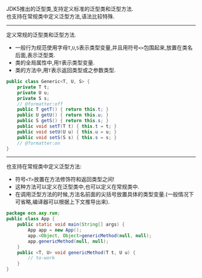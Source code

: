 JDK5推出的泛型类,支持定义标准的泛型类和泛型方法.  
也支持在常规类中定义泛型方法,语法比较特殊.  

---

定义常规的泛型类和泛型方法.  
- 一般行为规范使用字母`T`,`U`,`S`表示类型变量,并且用符号`<>`包围起来,放置在类名后面,表示泛型类.  
- 类的全局属性中,用`T`表示类型变量.  
- 类的方法中,用`T`表示返回类型或之参数类型.  

```java
public class Generic<T, U, S> {  
    private T t;  
    private U u;  
    private S s;  
    // @formatter:off  
    public T getT() { return this.t; }  
    public U getU() { return this.u; }  
    public S getS() { return this.s; }  
    public void setT(T t) { this.t = t; }  
    public void setU(U u) { this.u = u; }  
    public void setS(S s) { this.s = s; }  
    // @formatter:on  
}  
```  

---

也支持在常规类中定义泛型方法:  
- 符号`<T>`放置在方法修饰符和返回类型之间!  
- 这种方法可以定义在泛型类中,也可以定义在常规类中.  
- 在调用泛型方法的时候,方法名前面的尖括号放置具体的类型变量.(一般情况下可省略,编译器可以根据上下文推导出来).  

```java
package ocn.axy.run;  
public class App {  
    public static void main(String[] args) {  
        App app = new App();  
        app.<Object, Object>genericMethod(null, null);  
        app.genericMethod(null, null);  
    }  
    public <T, U> void genericMethod(T t, U u) {  
        // to-work  
    }  
}  
```  
